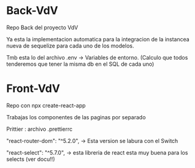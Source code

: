 # Back-VdV

Repo Back del proyecto VdV

Ya esta la implementacion automatica para la integracion de la instancea nueva de sequelize para cada uno de los modelos.

Tmb esta lo del archivo .env -> Variables de entorno. (Calculo que todos tenderemos que tener la misma db en el SQL de cada uno)

# Front-VdV

Repo con npx create-react-app

Trabajas los componentes de las paginas por separado

Prittier : archivo .prettierrc

"react-router-dom": "^5.2.0", -> Esta version se labura con el Switch 

"react-select": "^5.7.0", -> esta libreria de react esta muy buena para los selects (ver docu!!)
